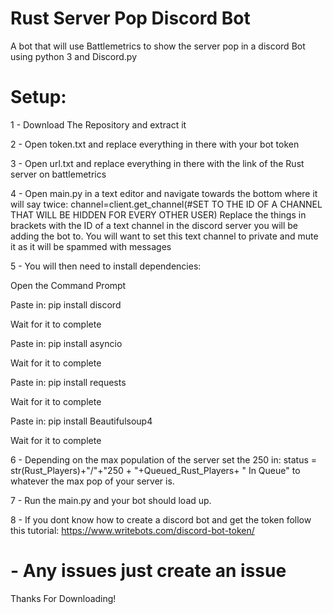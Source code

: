 # Rust Server Pop Discord Bot 
A bot that will use Battlemetrics to show the server pop in a discord Bot using python 3 and Discord.py 

# Setup:
1 - Download The Repository and extract it

2 - Open token.txt and replace everything in there with your bot token

3 - Open url.txt and replace everything in there with the link of the Rust server on battlemetrics

4 - Open main.py in a text editor and navigate towards the bottom where it will say twice: 
channel=client.get_channel(#SET TO THE ID OF A CHANNEL THAT WILL BE HIDDEN FOR EVERY OTHER USER)
Replace the things in brackets with the ID of a text channel in the discord server you will be adding the bot to.
You will want to set this text channel to private and mute it as it will be spammed with messages

5 - You will then need to install dependencies:

Open the Command Prompt

Paste in: pip install discord

Wait for it to complete

Paste in: pip install asyncio

Wait for it to complete

Paste in: pip install requests

Wait for it to complete

Paste in: pip install Beautifulsoup4

Wait for it to complete

6 - Depending on the max population of the server set the 250 in:
status = str(Rust_Players)+"/"+"250 + "+Queued_Rust_Players+ " In Queue"
to whatever the max pop of your server is. 

7 - Run the main.py and your bot should load up. 

8 - If you dont know how to create a discord bot and get the token follow this tutorial:
https://www.writebots.com/discord-bot-token/


# - Any issues just create an issue

Thanks For Downloading! 
